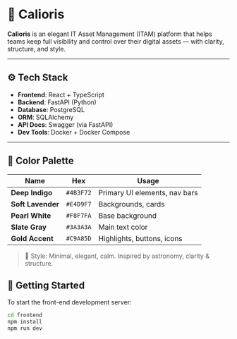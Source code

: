 # 🌌 Calioris

**Calioris** is an elegant IT Asset Management (ITAM) platform that helps teams keep full visibility and control over their digital assets — with clarity, structure, and style.

---

## ⚙️ Tech Stack

- **Frontend**: React + TypeScript
- **Backend**: FastAPI (Python)
- **Database**: PostgreSQL
- **ORM**: SQLAlchemy
- **API Docs**: Swagger (via FastAPI)
- **Dev Tools**: Docker + Docker Compose

---

## 🎨 Color Palette

| Name             | Hex       | Usage               |
|------------------|-----------|---------------------|
| **Deep Indigo**  | `#4B3F72` | Primary UI elements, nav bars  
| **Soft Lavender**| `#E4D9F7` | Backgrounds, cards  
| **Pearl White**  | `#F8F7FA` | Base background  
| **Slate Gray**   | `#3A3A3A` | Main text color  
| **Gold Accent**  | `#C9A85D` | Highlights, buttons, icons  

> 🎨 Style: Minimal, elegant, calm. Inspired by astronomy, clarity & structure.

## 🚀 Getting Started

To start the front-end development server:

```bash
cd frontend
npm install
npm run dev
```

